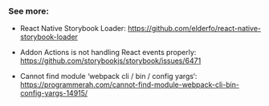 ### See more:

- React Native Storybook Loader: https://github.com/elderfo/react-native-storybook-loader

- Addon Actions is not handling React events properly: https://github.com/storybookjs/storybook/issues/6471

- Cannot find module ‘webpack cli / bin / config yargs‘: https://programmerah.com/cannot-find-module-webpack-cli-bin-config-yargs-14915/
